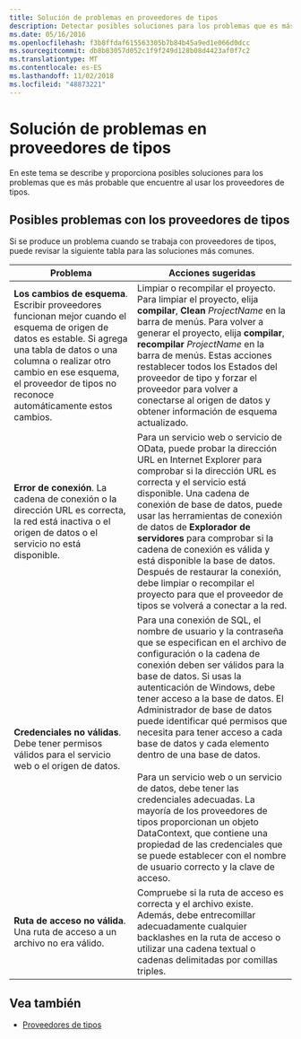 ```yaml
---
title: Solución de problemas en proveedores de tipos
description: Detectar posibles soluciones para los problemas que es más probable que encuentre al usar los proveedores de tipos en F#.
ms.date: 05/16/2016
ms.openlocfilehash: f3b8ffdaf615563305b7b84b45a9ed1e066d0dcc
ms.sourcegitcommit: db8b83057d052c1f9f249d128b08d4423af0f7c2
ms.translationtype: MT
ms.contentlocale: es-ES
ms.lasthandoff: 11/02/2018
ms.locfileid: "48873221"
---
```

# <a name="troubleshooting-type-providers"></a>Solución de problemas en proveedores de tipos

En este tema se describe y proporciona posibles soluciones para los problemas que es más probable que encuentre al usar los proveedores de tipos.

## <a name="possible-problems-with-type-providers"></a>Posibles problemas con los proveedores de tipos

Si se produce un problema cuando se trabaja con proveedores de tipos, puede revisar la siguiente tabla para las soluciones más comunes.

|Problema|Acciones sugeridas|
|-------|-----------------|
|**Los cambios de esquema**. Escribir proveedores funcionan mejor cuando el esquema de origen de datos es estable. Si agrega una tabla de datos o una columna o realizar otro cambio en ese esquema, el proveedor de tipos no reconoce automáticamente estos cambios.|Limpiar o recompilar el proyecto. Para limpiar el proyecto, elija **compilar**, **Clean** *ProjectName* en la barra de menús. Para volver a generar el proyecto, elija **compilar**, **recompilar** *ProjectName* en la barra de menús. Estas acciones restablecer todos los Estados del proveedor de tipo y forzar el proveedor para volver a conectarse al origen de datos y obtener información de esquema actualizado.|
|**Error de conexión**. La cadena de conexión o la dirección URL es correcta, la red está inactiva o el origen de datos o el servicio no está disponible.|Para un servicio web o servicio de OData, puede probar la dirección URL en Internet Explorer para comprobar si la dirección URL es correcta y el servicio está disponible. Una cadena de conexión de base de datos, puede usar las herramientas de conexión de datos de **Explorador de servidores** para comprobar si la cadena de conexión es válida y está disponible la base de datos. Después de restaurar la conexión, debe limpiar o recompilar el proyecto para que el proveedor de tipos se volverá a conectar a la red.|
|**Credenciales no válidas**. Debe tener permisos válidos para el servicio web o el origen de datos.|Para una conexión de SQL, el nombre de usuario y la contraseña que se especifican en el archivo de configuración o la cadena de conexión deben ser válidos para la base de datos. Si usas la autenticación de Windows, debe tener acceso a la base de datos. El Administrador de base de datos puede identificar qué permisos que necesita para tener acceso a cada base de datos y cada elemento dentro de una base de datos.<br /><br />Para un servicio web o un servicio de datos, debe tener las credenciales adecuadas. La mayoría de los proveedores de tipos proporcionan un objeto DataContext, que contiene una propiedad de las credenciales que se puede establecer con el nombre de usuario correcto y la clave de acceso.|
|**Ruta de acceso no válida**. Una ruta de acceso a un archivo no era válido.|Compruebe si la ruta de acceso es correcta y el archivo existe. Además, debe entrecomillar adecuadamente cualquier backlashes en la ruta de acceso o utilizar una cadena textual o cadenas delimitadas por comillas triples.|

## <a name="see-also"></a>Vea también

- [Proveedores de tipos](index.md)
